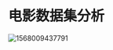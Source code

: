 # 电影数据集分析

![1568009437791](C:\Users\admin\AppData\Roaming\Typora\typora-user-images\1568009437791.png)